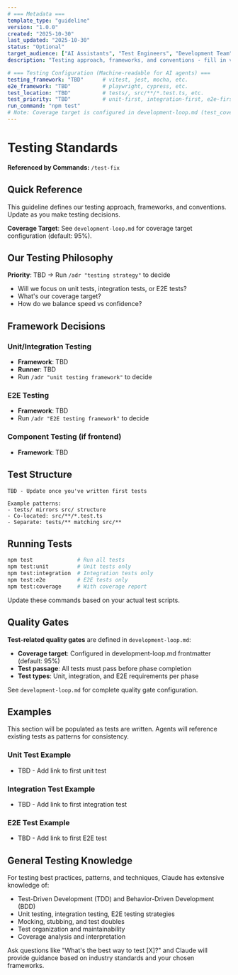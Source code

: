 ```yaml
---
# === Metadata ===
template_type: "guideline"
version: "1.0.0"
created: "2025-10-30"
last_updated: "2025-10-30"
status: "Optional"
target_audience: ["AI Assistants", "Test Engineers", "Development Team"]
description: "Testing approach, frameworks, and conventions - fill in via /adr decisions"

# === Testing Configuration (Machine-readable for AI agents) ===
testing_framework: "TBD"      # vitest, jest, mocha, etc.
e2e_framework: "TBD"          # playwright, cypress, etc.
test_location: "TBD"          # tests/, src/**/*.test.ts, etc.
test_priority: "TBD"          # unit-first, integration-first, e2e-first
run_command: "npm test"
# Note: Coverage target is configured in development-loop.md (test_coverage_target)
---
```


# Testing Standards

**Referenced by Commands:** `/test-fix`

## Quick Reference

This guideline defines our testing approach, frameworks, and conventions. Update as you make testing decisions.

**Coverage Target**: See `development-loop.md` for coverage target configuration (default: 95%).

## Our Testing Philosophy

**Priority**: TBD → Run `/adr "testing strategy"` to decide

- Will we focus on unit tests, integration tests, or E2E tests?
- What's our coverage target?
- How do we balance speed vs confidence?

## Framework Decisions

### Unit/Integration Testing
- **Framework**: TBD
- **Runner**: TBD
- Run `/adr "unit testing framework"` to decide

### E2E Testing
- **Framework**: TBD
- Run `/adr "E2E testing framework"` to decide

### Component Testing (if frontend)
- **Framework**: TBD

## Test Structure

```
TBD - Update once you've written first tests

Example patterns:
- tests/ mirrors src/ structure
- Co-located: src/**/*.test.ts
- Separate: tests/** matching src/**
```

## Running Tests

```bash
npm test              # Run all tests
npm test:unit         # Unit tests only
npm test:integration  # Integration tests only
npm test:e2e          # E2E tests only
npm test:coverage     # With coverage report
```

Update these commands based on your actual test scripts.

## Quality Gates

**Test-related quality gates** are defined in `development-loop.md`:
- **Coverage target**: Configured in development-loop.md frontmatter (default: 95%)
- **Test passage**: All tests must pass before phase completion
- **Test types**: Unit, integration, and E2E requirements per phase

See `development-loop.md` for complete quality gate configuration.

## Examples

This section will be populated as tests are written. Agents will reference existing tests as patterns for consistency.

### Unit Test Example
- TBD - Add link to first unit test

### Integration Test Example
- TBD - Add link to first integration test

### E2E Test Example
- TBD - Add link to first E2E test

## General Testing Knowledge

For testing best practices, patterns, and techniques, Claude has extensive knowledge of:
- Test-Driven Development (TDD) and Behavior-Driven Development (BDD)
- Unit testing, integration testing, E2E testing strategies
- Mocking, stubbing, and test doubles
- Test organization and maintainability
- Coverage analysis and interpretation

Ask questions like "What's the best way to test [X]?" and Claude will provide guidance based on industry standards and your chosen frameworks.
